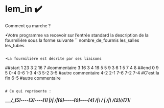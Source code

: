 # lem_in :heavy_check_mark:

Comment ça marche ?

•Votre programme va recevoir sur l’entrée standard la description de la fourmilière sous la forme suivante 
``
nombre_de_fourmis
les_salles
les_tubes
```

•La fourmilière est décrite par ses liaisons 

```
##start
1 23 3
2 16 7
#commentaire
3 16 3
4 16 5
5 9 3
6 1 5
7 4 8
##end
0 9 5
0-4
0-6
1-3
4-3
5-2
3-5
#autre commentaire
4-2
2-1
7-6
7-2
7-4
#C'est la fin
6-5
#autre commentaire
```

# Ce qui représente :

```
_______________/\______[5]----[3]----[1]  |/|    /|[6]-----[0]----[4]  /|\   _________/ |  /|\ /[2]/_______/[7]_________/
```